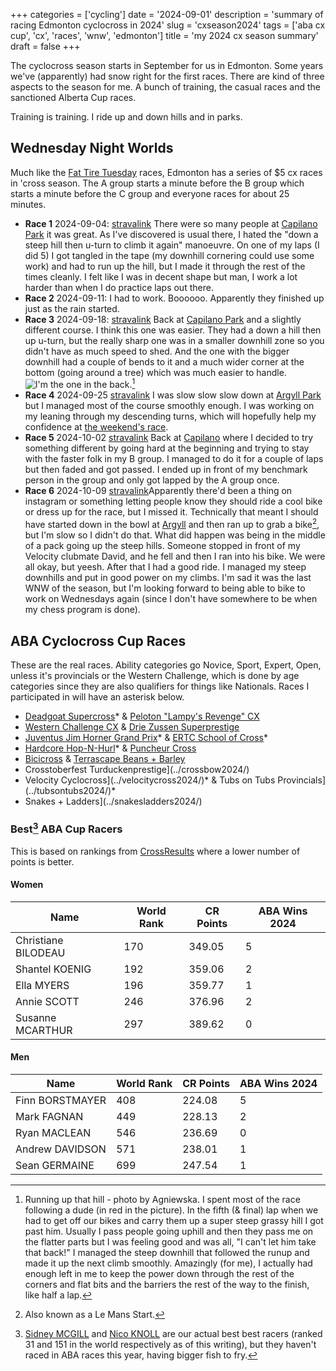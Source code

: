 +++
categories = ['cycling']
date = '2024-09-01'
description = 'summary of racing Edmonton cyclocross in 2024'
slug = 'cxseason2024'
tags = ['aba cx cup', 'cx', 'races', 'wnw', 'edmonton']
title = 'my 2024 cx season summary'
draft = false
+++

The cyclocross season starts in September for us in Edmonton. Some years we've (apparently) had snow right for the first races. There are kind of three aspects to the season for me. A bunch of training, the casual races and the sanctioned Alberta Cup races. 

Training is training. I ride up and down hills and in parks.

## Wednesday Night Worlds

Much like the [Fat Tire Tuesday](../ftt/) races, Edmonton has a series of $5 cx races in 'cross season. The A group starts a minute before the B group which starts a minute before the C group and everyone races for about 25 minutes.

* **Race 1** 2024-09-04: [stravalink](https://www.strava.com/segments/37727939) There were so many people at [Capilano Park](../capilanopark/) it was great. As I've discovered is usual there, I hated the "down a steep hill then u-turn to climb it again" manoeuvre. On one of my laps (I did 5) I got tangled in the tape (my downhill cornering could use some work) and had to run up the hill, but I made it through the rest of the times cleanly. I felt like I was in decent shape but man, I work a lot harder than when I do practice laps out there.
* **Race 2** 2024-09-11: I had to work. Boooooo. Apparently they finished up just as the rain started.
* **Race 3** 2024-09-18: [stravalink](https://www.strava.com/segments/37826606) Back at [Capilano Park](../caplianopark/) and a slightly different course. I think this one was easier. They had a down a hill then up u-turn, but the really sharp one was in a smaller downhill zone so you didn't have as much speed to shed. And the one with the bigger downhill had a couple of bends to it and a much wider corner at the bottom (going around a tree) which was much easier to handle.![I'm the one in the back.](/wnw24_runup.jpg "Looking down at three riders pushing their bikes up a steep grassy embankment.")[^1]
* **Race 4** 2024-09-25 [stravalink](https://www.strava.com/segments/37875090) I was slow slow slow down at [Argyll Park](../argyllvelodrome/) but I managed most of the course smoothly enough. I was working on my leaning through my descending turns, which will hopefully help my confidence at [the weekend's race](../hopnhurl2024/).
* **Race 5** 2024-10-02 [stravalink](https://www.strava.com/segments/37932972) Back at [Capilano](../capilanopark/) where I decided to try something different by going hard at the beginning and trying to stay with the faster folk in my B group. I managed to do it for a couple of laps but then faded and got passed. I ended up in front of my benchmark person in the group and only got lapped by the A group once.
* **Race 6** 2024-10-09 [stravalink](https://www.strava.com/segments/37943550)Apparently there'd been a thing on instagram or something letting people know they should ride a cool bike or dress up for the race, but I missed it. Technically that meant I should have started down in the bowl at [Argyll](../argyllvelodrome/) and then ran up to grab a bike[^2], but I'm slow so I didn't do that. What did happen was being in the middle of a pack going up the steep hills. Someone stopped in front of my Velocity clubmate David, and he fell and then I ran into his bike. We were all okay, but yeesh. After that I had a good ride. I managed my steep downhills and put in good power on my climbs. I'm sad it was the last WNW of the season, but I'm looking forward to being able to bike to work on Wednesdays again (since I don't have somewhere to be when my chess program is done).
 

[^1]: Running up that hill - photo by Agniewska. I spent most of the race following a dude (in red in the picture). In the fifth (& final) lap when we had to get off our bikes and carry them up a super steep grassy hill I got past him. Usually I pass people going uphill and then they pass me on the flatter parts but I was feeling good and was all, "I can't let him take that back!" I managed the steep downhill that followed the runup and made it up the next climb smoothly. Amazingly (for me), I actually had enough left in me to keep the power down through the rest of the corners and flat bits and the barriers the rest of the way to the finish, like half a lap.

[^2]: Also known as a Le Mans Start.

## ABA Cyclocross Cup Races

These are the real races. Ability categories go Novice, Sport, Expert, Open, unless it's provincials or the Western Challenge, which is done by age categories since they are also qualifiers for things like Nationals. Races I participated in will have an asterisk below.

* [Deadgoat Supercross](../deadgoat2024/)* & [Peloton "Lampy's Revenge" CX](../peloton2024/)
* [Western Challenge CX](../wccx2024/) & [Drie Zussen Superprestige](../driez2024/)
* [Juventus Jim Horner Grand Prix](../jimhornergrandprix2024/)* & [ERTC School of Cross](../schoolofcross2024/)*
* [Hardcore Hop-N-Hurl](../hopnhurl2024/)* & [Puncheur Cross](../puncheurcross2024/)
* [Bicicross](../bicicross2024/) & [Terrascape Beans + Barley](../beans2024/)
* Crosstoberfest Turduckenprestige](../crossbow2024/)
* Velocity Cyclocross](../velocitycross2024/)* & Tubs on Tubs Provincials](../tubsontubs2024/)*
* Snakes + Ladders](../snakesladders2024/)

### Best[^3] ABA Cup Racers

This is based on rankings from [CrossResults](https://www.crossresults.com/) where a lower number of points is better.

[^3]: [Sidney MCGILL](https://cyclocross24.com/rider/sidney-mcgill/) and [Nico KNOLL](https://cyclocross24.com/rider/nico-knoll/) are our actual best best racers (ranked 31 and 151 in the world respectively as of this writing), but they haven't raced in ABA races this year, having bigger fish to fry.

#### Women

| Name                | World Rank | CR Points | ABA Wins 2024 |
| ------------------- | ---------- | --------- |------|
| Christiane BILODEAU | 170        | 349.05    | 5 |
| Shantel KOENIG      | 192        | 359.06    | 2 |
| Ella MYERS          | 196        | 359.77    | 1 |
| Annie SCOTT         | 246        | 376.96    | 2 |
| Susanne MCARTHUR    | 297        | 389.62    | 0 |

#### Men

| Name | World Rank | CR Points | ABA Wins 2024 |
|------|------------|-----------|------|
| Finn BORSTMAYER | 408 | 224.08 | 5 |
| Mark FAGNAN | 449 | 228.13 | 2 |
| Ryan MACLEAN | 546 | 236.69 | 0 |
| Andrew DAVIDSON | 571 | 238.01 | 1 |
| Sean GERMAINE | 699 | 247.54 | 1 |


